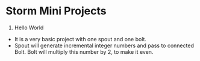 # Storm Mini Projects

1. Hello World
* It is a very basic project with one spout and one bolt. 
* Spout will generate incremental integer numbers and pass to connected Bolt. Bolt will multiply this number by 2, to make it even.

